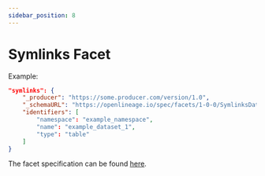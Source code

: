 ```yaml
---
sidebar_position: 8
---
```


# Symlinks Facet

Example:

```json
"symlinks": {
    "_producer": "https://some.producer.com/version/1.0",
    "_schemaURL": "https://openlineage.io/spec/facets/1-0-0/SymlinksDatasetFacet.json",
	"identifiers": [
        "namespace": "example_namespace",
        "name": "example_dataset_1",
        "type": "table"
    ]
}
```
The facet specification can be found [here](https://openlineage.io/spec/facets/1-0-0/SymlinksDatasetFacet.json).